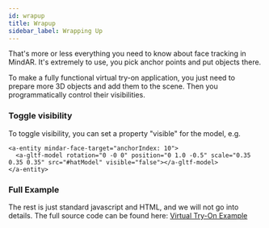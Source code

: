 ```yaml
---
id: wrapup 
title: Wrapup 
sidebar_label: Wrapping Up 
---
```


That's more or less everything you need to know about face tracking in MindAR. It's extremely to use, you pick anchor points and put objects there. 

To make a fully functional virtual try-on application, you just need to prepare more 3D objects and add them to the scene. Then you programmatically control their visibilities.

### Toggle visibility

To toggle visibility, you can set a property "visible" for the model, e.g.

```
<a-entity mindar-face-target="anchorIndex: 10">
  <a-gltf-model rotation="0 -0 0" position="0 1.0 -0.5" scale="0.35 0.35 0.35" src="#hatModel" visible="false"></a-gltf-model>
</a-entity>
```

### Full Example
The rest is just standard javascript and HTML, and we will not go into details. The full source code can be found here: <a href="../face-tracking-examples/tryon">Virtual Try-On Example</a>
